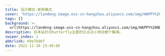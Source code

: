 ```yaml
---
title: 设计模式-单例模式
cover: 'https://landeng-image.oss-cn-hangzhou.aliyuncs.com/img/HAPPY%20NEW%20YEAR%202023%20HAPPY%20NEW%20YEAR%202023.jpg'
tags: []
background: >-
  url(https://landeng-image.oss-cn-hangzhou.aliyuncs.com/img/HAPPY%20NEW%20YEAR%202023%20HAPPY%20NEW%20YEAR%202023.jpg)
description: 将本站针对butterfly主题的亿点点小改动做个集锦。
swiper_index: 1
abbrlink: 69e7b86f
date: 2022-11-30 23:49:05
---
```

